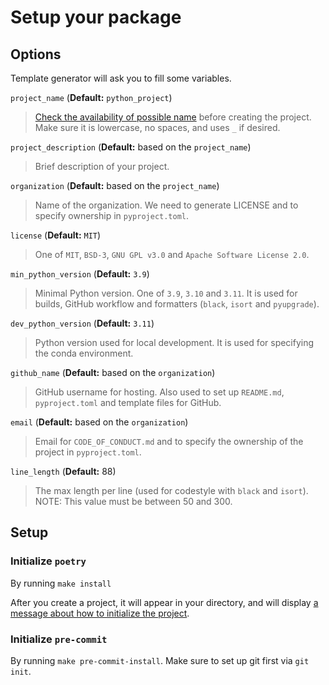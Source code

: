 # Setup your package

## Options

Template generator will ask you to fill some variables.

`project_name` (**Default:** `python_project`)

> [Check the availability of possible name](http://ivantomic.com/projects/ospnc/) before creating the project.
> Make sure it is lowercase, no spaces, and uses `_` if desired.

`project_description` (**Default:** based on the `project_name`)

> Brief description of your project.

`organization` (**Default:** based on the `project_name`)

> Name of the organization. We need to generate LICENSE and to specify ownership in `pyproject.toml`.

`license` (**Default:** `MIT`)

> One of `MIT`, `BSD-3`, `GNU GPL v3.0` and `Apache Software License 2.0`.

`min_python_version` (**Default:** `3.9`)

> Minimal Python version.
> One of `3.9`, `3.10` and `3.11`.
> It is used for builds, GitHub workflow and formatters (`black`, `isort` and `pyupgrade`).

`dev_python_version` (**Default:** `3.11`)

> Python version used for local development.
> It is used for specifying the conda environment.

`github_name` (**Default:** based on the `organization`)

> GitHub username for hosting.
> Also used to set up `README.md`, `pyproject.toml` and template files for GitHub.

`email` (**Default:** based on the `organization`)

> Email for `CODE_OF_CONDUCT.md` and to specify the ownership of the project in `pyproject.toml`.

`line_length` (**Default:** 88)

> The max length per line (used for codestyle with `black` and `isort`). NOTE: This value must be between 50 and 300.

## Setup

### Initialize `poetry`

By running `make install`

After you create a project, it will appear in your directory, and will display [a message about how to initialize the project](https://github.com/oasci/snakeframe/tree/main/%7B%7B%20cookiecutter.project_name%20%7D%7D#very-first-steps).

### Initialize `pre-commit`

By running `make pre-commit-install`. Make sure to set up git first via `git init`.
